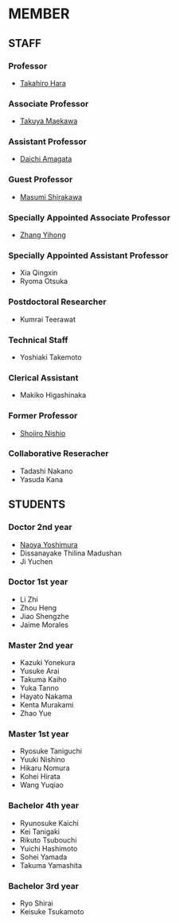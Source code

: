 # MEMBER
## STAFF
### Professor
- [Takahiro Hara](http://www-mmde.ist.osaka-u.ac.jp/~hara/index.html)
### Associate Professor
- [Takuya Maekawa](http://www-mmde.ist.osaka-u.ac.jp/~maekawa/index-e.html)
### Assistant Professor
- [Daichi Amagata](https://amgt-d1.github.io/)
### Guest Professor
- [Masumi Shirakawa](http://iwnsew.com/)
### Specially Appointed Associate Professor
- [Zhang Yihong](https://www.ringspool.com/yihongzhang)
### Specially Appointed Assistant Professor
- Xia Qingxin
- Ryoma Otsuka
### Postdoctoral Researcher
- Kumrai Teerawat
### Technical Staff
- Yoshiaki Takemoto
### Clerical Assistant
- Makiko Higashinaka
### Former Professor
- [Shojiro Nishio](https://mmde-lab.github.io/member-webpage/nishio/index.html)
### Collaborative Reseracher
- Tadashi Nakano
- Yasuda Kana
## STUDENTS
### Doctor 2nd year
- [Naoya Yoshimura](https://www.linkedin.com/in/naoya-yoshimura-3b783a177/)
- Dissanayake Thilina Madushan
- Ji Yuchen
### Doctor 1st year
- Li Zhi
- Zhou Heng
- Jiao Shengzhe
- Jaime Morales
### Master 2nd year
- Kazuki Yonekura
- Yusuke Arai
- Takuma Kaiho
- Yuka Tanno
- Hayato Nakama
- Kenta Murakami
- Zhao Yue
### Master 1st year
- Ryosuke Taniguchi
- Yuuki Nishino
- Hikaru Nomura
- Kohei Hirata
- Wang Yuqiao
### Bachelor 4th year
- Ryunosuke Kaichi
- Kei Tanigaki
- Rikuto Tsubouchi
- Yuichi Hashimoto
- Sohei Yamada
- Takuma Yamashita
### Bachelor 3rd year
- Ryo Shirai
- Keisuke Tsukamoto
